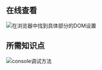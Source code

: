 ## 在线查看
  
![在浏览器中找到具体部分的DOM设置](https://upload-images.jianshu.io/upload_images/2195446-88fe9ed4d9c53ea4.gif?imageMogr2/auto-orient/strip)

## 所需知识点
![console调试方法](https://upload-images.jianshu.io/upload_images/2195446-0b0bc84477ad34e5.png?imageMogr2/auto-orient/strip%7CimageView2/2/w/1240)

